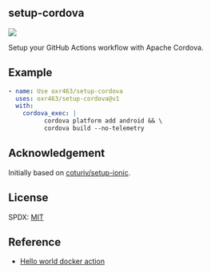 ## setup-cordova

[![](https://github.com/oxr463/setup-cordova/workflows/CI/badge.svg)](https://github.com/oxr463/setup-cordova/actions)

Setup your GitHub Actions workflow with Apache Cordova.

## Example

```yaml
- name: Use oxr463/setup-cordova
  uses: oxr463/setup-cordova@v1
  with:
    cordova_exec: |
          cordova platform add android && \
          cordova build --no-telemetry
```

## Acknowledgement

Initially based on [coturiv/setup-ionic](https://github.com/coturiv/setup-ionic).

## License

SPDX: [MIT](LICENSE)

## Reference

- [Hello world docker action](https://github.com/actions/hello-world-docker-action)
